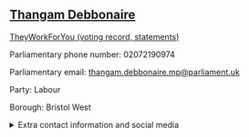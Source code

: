 ## <a href="https://members.parliament.uk/member/4433/contact">Thangam Debbonaire</a>

<a href="https://www.theyworkforyou.com/mp/25402/thangam_debbonaire/bristol_west">TheyWorkForYou (voting record, statements)</a> 

Parliamentary phone number: 02072190974 

Parliamentary email: thangam.debbonaire.mp@parliament.uk 

Party: Labour 

Borough: Bristol West 

<details><summary>Extra contact information and social media</summary> 
<li>Website: http://www.debbonaire.co.uk/</li>
<li>Twitter: https://twitter.com/thangammp</li>
<li>Constituency office phone number: 01173790980</li>
<li>Constituency office email:</li>
<li>Facebook:</li>
<li>Instagram:</li>
<li>Youtube:</li>
<li>Linkedin:</li>
<li>Government department phone number:</li>
<li>Government department email:</li>
<li>Threads:</li>
<li>Party office phone number:</li>
<li>Party office email:</li>
<li>Tiktok:</li>
</details>